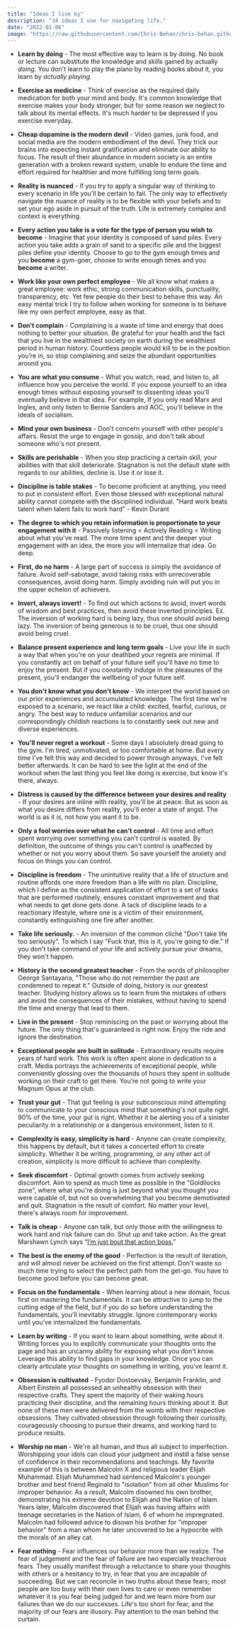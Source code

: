 ```yaml
---
title: "Ideas I live by"
description: "34 ideas I use for navigating life."
date: "2022-01-06"
image: "https://raw.githubusercontent.com/Chris-Behan/chris-behan.github.io/master/public/images/valley.jpg"
---
```


- **Learn by doing** - The most effective way to learn is by doing. No book or lecture can substitute the knowledge and skills gained by actually _doing_. You don't learn to play the piano by reading books about it, you learn by _actually playing._

- **Exercise as medicine** - Think of exercise as the required daily medication for both your mind and body. It's common knowledge that exercise makes your body stronger, but for some reason we neglect to talk about its mental effects. It's much harder to be depressed if you exercise everyday.

- **Cheap dopamine is the modern devil** - Video games, junk food, and social media are the modern embodiment of the devil. They trick our brains into expecting instant gratification and eliminate our ability to focus. The result of their abundance in modern society is an entire generation with a broken reward system, unable to endure the time and effort required for healthier and more fulfilling long term goals.

- **Reality is nuanced** - If you try to apply a singular way of thinking to every scenario in life you'll be certain to fail. The only way to effectively navigate the nuance of reality is to be flexible with your beliefs and to set your ego aside in pursuit of the truth. Life is extremely complex and context is everything.

- **Every action you take is a vote for the type of person you wish to become** - Imagine that your identity is composed of sand piles. Every action you take adds a grain of sand to a specific pile and the biggest piles define your identity. Choose to go to the gym enough times and you **become** a gym-goer, choose to write enough times and you **become** a writer.

- **Work like your own perfect employee** - We all know what makes a great employee: work ethic, strong communication skills, punctuality, transparency, etc. Yet few people do their best to behave this way. An easy mental trick I try to follow when working for someone is to behave like my own perfect employee, easy as that.

- **Don’t complain** - Complaining is a waste of time and energy that does nothing to better your situation. Be grateful for your health and the fact that you live in the wealthiest society on earth during the wealthiest period in human history. Countless people would kill to be in the position you’re in, so stop complaining and seize the abundant opportunities around you.

- **You are what you consume** - What you watch, read, and listen to, all influence how you perceive the world. If you expose yourself to an idea enough times without exposing yourself to dissenting ideas you'll eventually believe in that idea. For example, If you only read Marx and Ingles, and only listen to Bernie Sanders and AOC, you'll believe in the ideals of socialism.

- **Mind your own business** - Don't concern yourself with other people's affairs. Resist the urge to engage in gossip, and don't talk about someone who's not present.

- **Skills are perishable** - When you stop practicing a certain skill, your abilities with that skill deteriorate. Stagnation is not the default state with regards to our abilities, decline is. Use it or lose it.

- **Discipline is table stakes** - To become proficient at anything, you need to put in consistent effort. Even those blessed with exceptional natural ability cannot compete with the disciplined individual. "Hard work beats talent when talent fails to work hard" - Kevin Durant

- **The degree to which you retain information is proportionate to your engagement with it** - Passively listening < Actively Reading < Writing about what you've read. The more time spent and the deeper your engagement with an idea, the more you will internalize that idea. Go deep.

- **First, do no harm** - A large part of success is simply the avoidance of failure. Avoid self-sabotage, avoid taking risks with unrecoverable consequences, avoid doing harm. Simply avoiding ruin will put you in the upper echelon of achievers.

- **Invert, always invert!** - To find out which actions to avoid, invert words of wisdom and best practices, then avoid these inverted principles. Ex. The inversion of working hard is being lazy, thus one should avoid being lazy. The inversion of being generous is to be cruel, thus one should avoid being cruel.

- **Balance present experience and long term goals** - Live your life in such a way that when you're on your deathbed your regrets are minimal. If you constantly act on behalf of your future self you'll have no time to enjoy the present. But if you constantly indulge in the pleasures of the present, you'll endanger the wellbeing of your future self.

- **You don't know what you don't know** - We interpret the world based on our prior experiences and accumulated knowledge. The first time we're exposed to a scenario, we react like a child: excited, fearful, curious, or angry. The best way to reduce unfamiliar scenarios and our correspondingly childish reactions is to constantly seek out new and diverse experiences.

- **You'll never regret a workout** - Some days I absolutely dread going to the gym. I'm tired, unmotivated, or too comfortable at home. But every time I've felt this way and decided to power through anyways, I've felt better afterwards. It can be hard to see the light at the end of the workout when the last thing you feel like doing is exercise, but know it's there, always.

- **Distress is caused by the difference between your desires and reality** - If your desires are inline with reality, you'll be at peace. But as soon as what you desire differs from reality, you'll enter a state of angst. The world is as it is, not how you want it to be.

- **Only a fool worries over what he can't control** - All time and effort spent worrying over something you can't control is wasted. By definition, the outcome of things you can't control is unaffected by whether or not you worry about them. So save yourself the anxiety and focus on things you can control.

- **Discipline is freedom** - The unintuitive reality that a life of structure and routine affords one more freedom than a life with no plan. Discipline, which I define as the consistent application of effort to a set of tasks that are performed routinely, ensures constant improvement and that what needs to get done gets done. A lack of discipline leads to a reactionary lifestyle, where one is a victim of their environment, constantly extinguishing one fire after another.

- **Take life seriously.** - An inversion of the common cliché "Don't take life too seriously". To which I say "Fuck that, this is it, you're going to die." If you don't take command of your life and actively pursue your dreams, they won't happen.

- **History is the second greatest teacher** - From the words of philosopher George Santayana, "Those who do not remember the past are condemned to repeat it." Outside of doing, history is our greatest teacher. Studying history allows us to learn from the mistakes of others and avoid the consequences of their mistakes, without having to spend the time and energy that lead to them.

- **Live in the present** - Stop reminiscing on the past or worrying about the future. The only thing that's guaranteed is right now. Enjoy the ride and ignore the destination.

- **Exceptional people are built in solitude** - Extraordinary results require years of hard work. This work is often spent alone in dedication to a craft. Media portrays the achievements of exceptional people, while conveniently glossing over the thousands of hours they spent in solitude working on their craft to get there. You’re not going to write your Magnum Opus at the club.

- **Trust your gut** - That gut feeling is your subconscious mind attempting to communicate to your conscious mind that something's not quite right. 90% of the time, your gut is right. Whether it be alerting you of a sinister peculiarity in a relationship or a dangerous environment, listen to it.

- **Complexity is easy, simplicity is hard** - Anyone can create complexity, this happens by default, but it takes a concerted effort to create simplicity. Whether it be writing, programming, or any other act of creation, simplicity is more difficult to achieve than complexity.

- **Seek discomfort** - Optimal growth comes from actively seeking discomfort. Aim to spend as much time as possible in the "Goldilocks zone", where what you're doing is just beyond what you thought you were capable of, but not so overwhelming that you become demotivated and quit. Stagnation is the result of comfort. No matter your level, there's always room for improvement.

- **Talk is cheap** - Anyone can talk, but only those with the willingness to work hard and risk failure can do. Shut up and take action. As the great Marshawn Lynch says “[I’m just bout that action boss.](https://www.youtube.com/watch?v=cKTWiRrSEG4&ab_channel=MikeS)”

- **The best is the enemy of the good** - Perfection is the result of iteration, and will almost never be achieved on the first attempt. Don't waste so much time trying to select the perfect path from the get-go. You have to become good before you can become great.

- **Focus on the fundamentals** - When learning about a new domain, focus first on mastering the fundamentals. It can be attractive to jump to the cutting edge of the field, but if you do so before understanding the fundamentals, you'll inevitably struggle. Ignore contemporary works until you've internalized the fundamentals.

- **Learn by writing** - If you want to learn about something, write about it. Writing forces you to explicitly communicate your thoughts onto the page and has an uncanny ability for exposing what you don't know. Leverage this ability to find gaps in your knowledge. Once you can clearly articulate your thoughts on something in writing, you've learnt it.

- **Obsession is cultivated** - Fyodor Dostoevsky, Benjamin Franklin, and Albert Einstein all possessed an unhealthy obsession with their respective crafts. They spent the majority of their waking hours practicing their discipline, and the remaining hours thinking about it. But none of these men were delivered from the womb with their respective obsessions. They cultivated obsession through following their curiosity, courageously choosing to pursue their dreams, and working hard to produce results.

- **Worship no man** - We're all human, and thus all subject to imperfection. Worshipping your idols can cloud your judgment and instill a false sense of confidence in their recommendations and teachings. My favorite example of this is between Malcolm X and religious leader Elijah Muhammad. Elijah Muhammed had sentenced Malcolm's younger brother and best friend Reginald to "isolation" from all other Muslims for improper behavior. As a result, Malcolm disowned his own brother, demonstrating his extreme devotion to Elijah and the Nation of Islam. Years later, Malcolm discovered that Elijah was having affairs with teenage secretaries in the Nation of Islam, 6 of whom he impregnated. Malcolm had followed advice to disown his brother for "improper behavior" from a man whom he later uncovered to be a hypocrite with the morals of an alley cat.

- **Fear nothing** - Fear influences our behavior more than we realize. The fear of judgement and the fear of failure are two especially treacherous fears. They usually manifest through a reluctance to share your thoughts with others or a hesitancy to try, in fear that you are incapable of succeeding. But we can reconcile in two truths about these fears; most people are too busy with their own lives to care or even remember whatever it is you fear being judged for and we learn more from our failures than we do our successes. Life's too short for fear, and the majority of our fears are illusory. Pay attention to the man behind the curtain.
